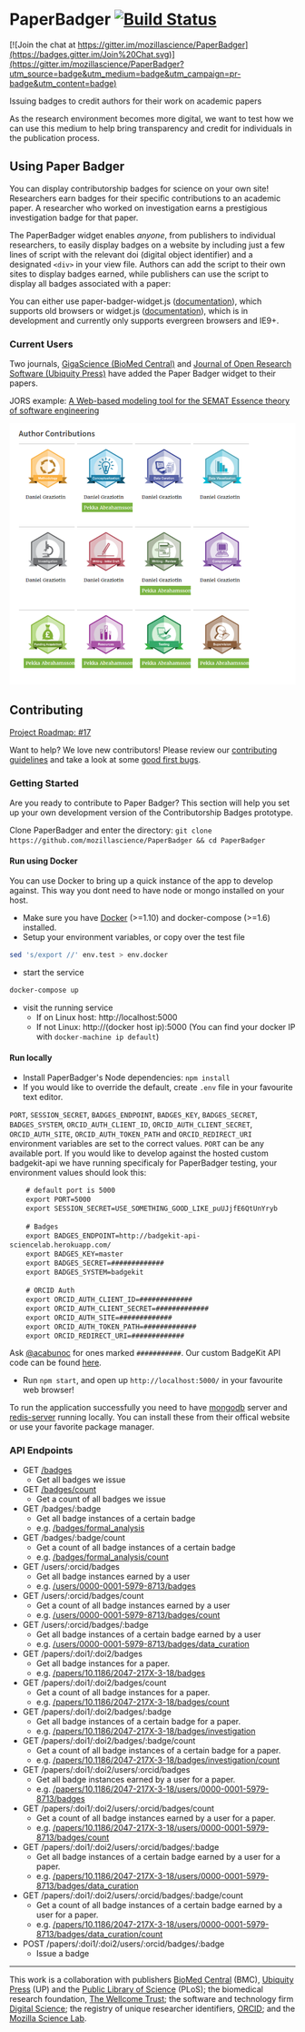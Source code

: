 # PaperBadger [![Build Status](https://travis-ci.org/mozillascience/PaperBadger.svg)](https://travis-ci.org/mozillascience/PaperBadger)

[![Join the chat at https://gitter.im/mozillascience/PaperBadger](https://badges.gitter.im/Join%20Chat.svg)](https://gitter.im/mozillascience/PaperBadger?utm_source=badge&utm_medium=badge&utm_campaign=pr-badge&utm_content=badge)

Issuing badges to credit authors for their work on academic papers

As the research environment becomes more digital, we want to test how we can use this medium to help bring transparency and credit for individuals in the publication process.

## Using Paper Badger

You can display contributorship badges for science on your own site! Researchers earn badges for their specific contributions to an academic paper. A researcher who worked on investigation earns a prestigious investigation badge for that paper.

The PaperBadger widget enables *anyone*, from publishers to individual researchers, to easily display badges on a website by including just a few lines of script with the relevant doi (digital object identifier) and a designated `<div>` in your view file. Authors can add the script to their own sites to display badges earned, while publishers can use the script to display all badges associated with a paper:

You can either use paper-badger-widget.js ([documentation](docs/paper-badger-widget.md)), which supports old browsers or widget.js ([documentation](docs/widget.md)), which is in development and currently only supports evergreen browsers and IE9+.

### Current Users

Two journals, [GigaScience (BioMed Central)](http://gigascience.biomedcentral.com/) and [Journal of Open Research Software (Ubiquity Press)](http://openresearchsoftware.metajnl.com/) have added the Paper Badger widget to their papers.

JORS example: [A Web-based modeling tool for the SEMAT Essence theory of software engineering](http://openresearchsoftware.metajnl.com/articles/10.5334/jors.ad/metrics/#author-contributions)

![Live Example](./public/img/users.png)

## Contributing

[Project Roadmap: #17](https://github.com/mozillascience/paperbadger/issues/17)

Want to help? We love new contributors! Please review our [contributing guidelines](CONTRIBUTING.md) and take a look at some [good first bugs](https://github.com/mozillascience/PaperBadger/labels/good%20first%20bug).

### Getting Started

Are you ready to contribute to Paper Badger? This section will help you set up your own development version of the Contributorship Badges prototype.

Clone PaperBadger and enter the directory: `git clone https://github.com/mozillascience/PaperBadger && cd PaperBadger`

#### Run using Docker

You can use Docker to bring up a quick instance of the app to develop against. This way you dont need to have node or mongo installed on your host.

* Make sure you have [Docker](https://www.docker.com/) (>=1.10) and docker-compose (>=1.6) installed.
* Setup your environment variables, or copy over the test file
```bash
sed 's/export //' env.test > env.docker
```
* start the service
```bash
docker-compose up
```
* visit the running service
  * If on Linux host: http://localhost:5000
  * If not Linux: http://(docker host ip):5000 (You can find your docker IP with `docker-machine ip default`)


#### Run locally

* Install PaperBadger's Node dependencies: `npm install`
* If you would like to override the default, create `.env` file in your favourite text editor.

`PORT`, `SESSION_SECRET`, `BADGES_ENDPOINT`, `BADGES_KEY`, `BADGES_SECRET`, `BADGES_SYSTEM`, `ORCID_AUTH_CLIENT_ID`, `ORCID_AUTH_CLIENT_SECRET`, `ORCID_AUTH_SITE`, `ORCID_AUTH_TOKEN_PATH` and `ORCID_REDIRECT_URI` environment variables are set to the correct values. `PORT` can be any available port.
If you would like to develop against the hosted custom badgekit-api we have running specificaly for PaperBadger testing, your environment values should look this:

        # default port is 5000
        export PORT=5000
        export SESSION_SECRET=USE_SOMETHING_GOOD_LIKE_puUJjfE6QtUnYryb

        # Badges
        export BADGES_ENDPOINT=http://badgekit-api-sciencelab.herokuapp.com/
        export BADGES_KEY=master
        export BADGES_SECRET=#############
        export BADGES_SYSTEM=badgekit

        # ORCID Auth
        export ORCID_AUTH_CLIENT_ID=#############
        export ORCID_AUTH_CLIENT_SECRET=#############
        export ORCID_AUTH_SITE=#############
        export ORCID_AUTH_TOKEN_PATH=#############
        export ORCID_REDIRECT_URI=#############

Ask [@acabunoc](http://github.com/acabunoc) for ones marked `###########`. Our custom BadgeKit API code can be found [here](https://github.com/acabunoc/badgekit-api).

* Run `npm start`, and open up `http://localhost:5000/` in your favourite web browser!

To run the application successfully you need to have [mongodb](https://www.mongodb.org/) server and [redis-server](http://redis.io/download) running locally. You can install these from their offical website or use your favorite package manager.

### API Endpoints

*   GET [/badges](http://badges.mozillascience.org/badges)
    *   Get all badges we issue
*   GET [/badges/count](http://badges.mozillascience.org/badges/count)
    *   Get a count of all badges we issue
*   GET /badges/:badge
    *   Get all badge instances of a certain badge
    *   e.g. [/badges/formal_analysis](http://badges.mozillascience.org/badges/formal_analysis)
*   GET /badges/:badge/count
    *   Get a count of all badge instances of a certain badge
    *   e.g. [/badges/formal_analysis/count](http://badges.mozillascience.org/badges/formal_analysis/count)
*   GET /users/:orcid/badges
    *   Get all badge instances earned by a user
    *   e.g. [/users/0000-0001-5979-8713/badges](http://badges.mozillascience.org/users/0000-0001-5979-8713/badges)
*   GET /users/:orcid/badges/count
    *   Get a count of all badge instances earned by a user
    *   e.g. [/users/0000-0001-5979-8713/badges/count](http://badges.mozillascience.org/users/0000-0001-5979-8713/badges/count)
*   GET /users/:orcid/badges/:badge
    *   Get all badge instances of a certain badge earned by a user
    *   e.g. [/users/0000-0001-5979-8713/badges/data_curation](http://badges.mozillascience.org/users/0000-0001-5979-8713/badges/data_curation)
*   GET /papers/:doi1/:doi2/badges
    *   Get all badge instances for a paper.
    *   e.g. [/papers/10.1186/2047-217X-3-18/badges](http://badges.mozillascience.org/papers/10.1186/2047-217X-3-18/badges)
*   GET /papers/:doi1/:doi2/badges/count
    *   Get a count of all badge instances for a paper.
    *   e.g. [/papers/10.1186/2047-217X-3-18/badges/count](http://badges.mozillascience.org/papers/10.1186/2047-217X-3-18/badges/count)
*   GET /papers/:doi1/:doi2/badges/:badge
    *   Get all badge instances of a certain badge for a paper.
    *   e.g. [/papers/10.1186/2047-217X-3-18/badges/investigation](http://badges.mozillascience.org/papers/10.1186/2047-217X-3-18/badges/investigation)
*   GET /papers/:doi1/:doi2/badges/:badge/count
    *   Get a count of all badge instances of a certain badge for a paper.
    *   e.g. [/papers/10.1186/2047-217X-3-18/badges/investigation/count](http://badges.mozillascience.org/papers/10.1186/2047-217X-3-18/badges/investigation/count)
*   GET /papers/:doi1/:doi2/users/:orcid/badges
    *   Get all badge instances earned by a user for a paper.
    *   e.g. [/papers/10.1186/2047-217X-3-18/users/0000-0001-5979-8713/badges](http://badges.mozillascience.org/papers/10.1186/2047-217X-3-18/users/0000-0001-5979-8713/badges)
*   GET /papers/:doi1/:doi2/users/:orcid/badges/count
    *   Get a count of all badge instances earned by a user for a paper.
    *   e.g. [/papers/10.1186/2047-217X-3-18/users/0000-0001-5979-8713/badges/count](http://badges.mozillascience.org/papers/10.1186/2047-217X-3-18/users/0000-0001-5979-8713/badges/count)
*   GET /papers/:doi1/:doi2/users/:orcid/badges/:badge
    *   Get all badge instances of a certain badge earned by a user for a paper.
    *   e.g. [/papers/10.1186/2047-217X-3-18/users/0000-0001-5979-8713/badges/data_curation](http://badges.mozillascience.org/papers/10.1186/2047-217X-3-18/users/0000-0001-5979-8713/badges/data_curation)
*   GET /papers/:doi1/:doi2/users/:orcid/badges/:badge/count
    *   Get a count of all badge instances of a certain badge earned by a user for a paper.
    *   e.g. [/papers/10.1186/2047-217X-3-18/users/0000-0001-5979-8713/badges/data_curation/count](http://badges.mozillascience.org/papers/10.1186/2047-217X-3-18/users/0000-0001-5979-8713/badges/data_curation/count)
*   POST /papers/:doi1/:doi2/users/:orcid/badges/:badge
    *   Issue a badge

***

This work is a collaboration with publishers [BioMed Central](http://www.biomedcentral.com/) (BMC), [Ubiquity Press](http://www.ubiquitypress.com/) (UP) and the [Public Library of Science](http://www.plos.org/) (PLoS); the biomedical research foundation, [The Wellcome Trust](http://www.wellcome.ac.uk/); the software and technology firm [Digital Science](http://www.digital-science.com/); the registry of unique researcher identifiers, [ORCID](http://orcid.org/); and the [Mozilla Science Lab](http://mozillascience.org/).
